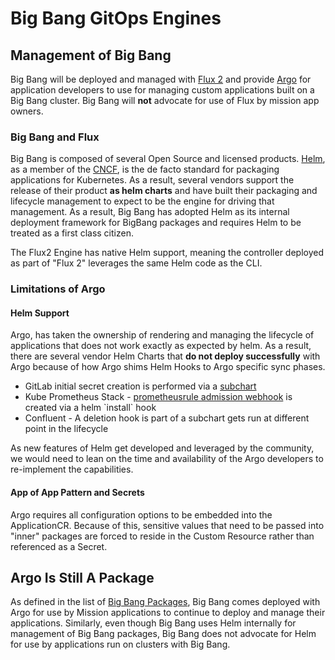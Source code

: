 # Big Bang GitOps Engines

## Management of Big Bang

Big Bang will be deployed and managed with [Flux 2](https://github.com/fluxcd/flux2) and provide [Argo](https://github.com/argoproj/argo-cd/) for application developers to use for managing custom applications built on a Big Bang cluster.  Big Bang will **not** advocate for use of Flux by mission app owners.  

### Big Bang and Flux

Big Bang is composed of several Open Source and licensed products.  [Helm](https://helm.sh/), as a member of the [CNCF](https://www.cncf.io/), is the de facto standard for packaging applications for Kubernetes.  As a result, several vendors support the release of their product **as helm charts** and have built their packaging and lifecycle management to expect to be the engine for driving that management.  As a result, Big Bang has adopted Helm as its internal deployment framework for BigBang packages and requires Helm to be treated as a first class citizen.

The Flux2 Engine has native Helm support, meaning the controller deployed as part of "Flux 2" leverages the same Helm code as the CLI.

### Limitations of Argo

#### Helm Support

Argo, has taken the ownership of rendering and managing the lifecycle of applications that does not work exactly as expected by helm. As a result, there are several vendor Helm Charts that **do not deploy successfully** with Argo because of how Argo shims Helm Hooks to Argo specific sync phases.

* GitLab initial secret creation is performed via a [subchart]([https://gitlab.com/gitlab-org/charts/gitlab/-/tree/master/charts/shared-secrets](https://gitlab.com/gitlab-org/charts/gitlab/-/tree/master/charts/shared-secrets))
* Kube Prometheus Stack - [prometheusrule admission webhook]([https://github.com/prometheus-community/helm-charts/tree/main/charts/kube-prometheus-stack#prometheusrules-admission-webhooks](https://github.com/prometheus-community/helm-charts/tree/main/charts/kube-prometheus-stack#prometheusrules-admission-webhooks)) is created via a helm `install` hook
* Confluent - A deletion hook is part of a subchart gets run at different point in the lifecycle

As new features of Helm get developed and leveraged by the community, we would need to lean on the time and availability of the Argo developers to re-implement the capabilities.

#### App of App Pattern and Secrets

Argo requires all configuration options to be embedded into the ApplicationCR.  Because of this, sensitive values that need to be passed into "inner" packages are forced to reside in the Custom Resource rather than referenced as a Secret.

## Argo Is Still A Package

As defined in the list of [Big Bang Packages](BigBangPackages.md), Big Bang comes deployed with Argo for use by Mission applications to continue to deploy and manage their applications.  Similarly, even though Big Bang uses Helm internally for management of Big Bang packages, Big Bang does not advocate for Helm for use by applications run on clusters with Big Bang.
